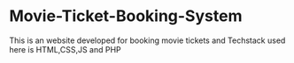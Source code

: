 # Movie-Ticket-Booking-System
This is an website developed for booking movie tickets and Techstack used here is HTML,CSS,JS and PHP 

